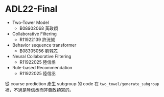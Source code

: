 # ADL22-Final

+ Two-Tower Model
  + B08902068 黃政穎
+ Collaborative Filtering
  + R11922139 許洸誠
+ Behavior sequence transformer
  + B08305056 劉羽芯
+ Neural Collaborative Filtering
  + R11922025 陸信丞
+ Rule-based Recommendation
  + R11922025 陸信丞

從 course prediction 產生 subgroup 的 code 在 `two_towel/generate_subgroup` 裡，不過是陸信丞而非黃政穎寫的。